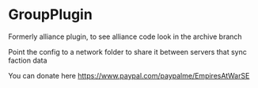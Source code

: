 # GroupPlugin

Formerly alliance plugin, to see alliance code look in the archive branch 

Point the config to a network folder to share it between servers that sync faction data 



You can donate here
https://www.paypal.com/paypalme/EmpiresAtWarSE
